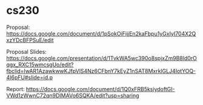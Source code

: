 # cs230

Proposal: https://docs.google.com/document/d/1pSokOiFijjEn2kaFbpu1yGxIyI704X2QxzYDcBFPSuE/edit

Proposal Slides: https://docs.google.com/presentation/d/1TvkWA5wc390o8spjxZm9B8ld0rOqgx_RXC15wmcsgUo/edit?fbclid=IwAR1AzawkwwKJfpVlS4Nz6CFbnY7kEyZ1nSAT8MxrklGLJ4IotYOQ-4I6pFU#slide=id.p

Report: https://docs.google.com/document/d/1Q0xFRB5ksiydoftGI-VWd1zWwnC72qn9DIMAVo6SQKA/edit?usp=sharing
